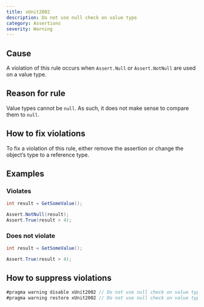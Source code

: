 ```yaml
---
title: xUnit2002
description: Do not use null check on value type
category: Assertions
severity: Warning
---
```


## Cause

A violation of this rule occurs when `Assert.Null` or `Assert.NotNull` are used on a value type.

## Reason for rule

Value types cannot be `null`. As such, it does not make sense to compare them to `null`.

## How to fix violations

To fix a violation of this rule, either remove the assertion or change the object’s type to a reference type.

## Examples

### Violates

```csharp
int result = GetSomeValue();

Assert.NotNull(result);
Assert.True(result > 4);
```

### Does not violate

```csharp
int result = GetSomeValue();

Assert.True(result > 4);
```

## How to suppress violations

```csharp
#pragma warning disable xUnit2002 // Do not use null check on value type
#pragma warning restore xUnit2002 // Do not use null check on value type
```
